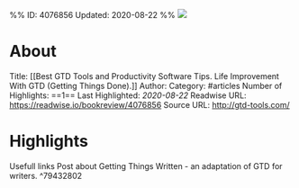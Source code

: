 %%
ID: 4076856
Updated: 2020-08-22
%%
![](https://readwise-assets.s3.amazonaws.com/static/images/article1.be68295a7e40.png)

# About
Title: [[Best GTD Tools and Productivity Software Tips. Life Improvement With GTD (Getting Things Done).]]
Author: 
Category: #articles
Number of Highlights: ==1==
Last Highlighted: *2020-08-22*
Readwise URL: https://readwise.io/bookreview/4076856
Source URL: http://gtd-tools.com/


# Highlights 
Usefull links
Post about Getting Things Written - an adaptation of GTD for writers.  ^79432802

